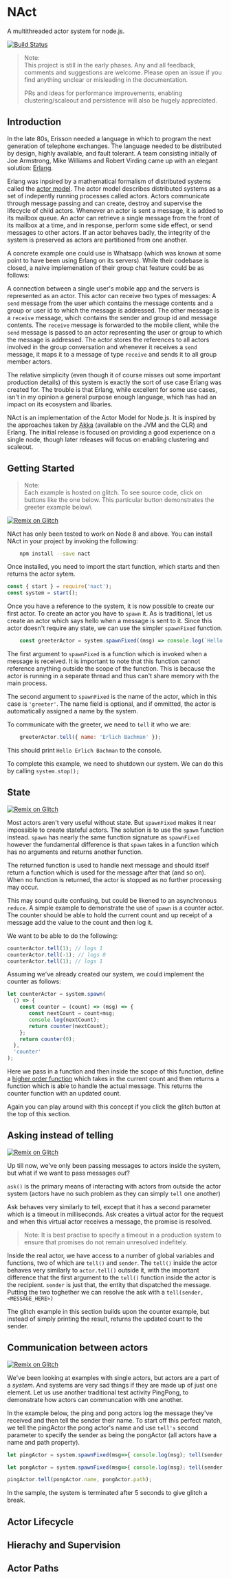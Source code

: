 # NAct
A multithreaded actor system for node.js. 

[![Build Status](https://travis-ci.org/ncthbrt/nact.svg?branch=master)](https://travis-ci.org/ncthbrt/nact)

> Note:\
> This project is still in the early phases. Any and all feedback,
> comments and suggestions are welcome. Please open an issue if you
> find anything unclear or misleading in the documentation. 
> 
> PRs and ideas for performance improvements, enabling clustering/scaleout and persistence
> will also be hugely appreciated.

## Introduction

In the late 80s, Erisson needed a language in which to program the next generation of telephone exchanges. The language needed to be distributed by design, highly available, and fault tolerant. A team consisting initially of Joe Armstrong, Mike Williams and Robert Virding came up with an elegant solution: [Erlang](erlang.org). 

Erlang was inpsired by a mathematical formalism of distributed systems called the [actor model](http://www.brianstorti.com/the-actor-model/). The actor model describes distributed systems as a set of indepently running processes called actors. Actors communicate through message passing and can create, destroy and supervise the lifecycle of child actors. Whenever an actor is sent a message, it is added to its mailbox queue. An actor can retrieve a single message from the front of its mailbox at a time, and in response, perform some side effect, or send messages to other actors. If an actor behaves badly, the integrity of the system is preserved as actors are partitioned from one another.

A concrete example one could use is Whatsapp (which was known at some point to have been using Erlang on its servers). While their codebase is closed, a naive implemenation of their group chat feature could be as follows:

A connection between a single user's mobile app and the servers is represented as an actor. This actor can receive two types of messages: A `send` message from the user which contains the message contents and a group or user id to which the message is addressed. The other message is a `receive` message, which contains the sender and group id and message contents. The `receive` message is forwarded to the mobile client, while the `send` message is passed to an actor representing the user or group to which the message is addressed. The actor stores the references to all actors involved in the group conversation and whenever it receives a `send` message, it maps it to a message of type `receive` and sends it to all group member actors. 

The relative simplicity (even though it of course misses out some important production details) of this system is exactly the sort of use case Erlang was created for. The trouble is that Erlang, while excellent for some use cases, isn't in my opinion a general purpose enough language, which has had an impact on its ecosystem and libaries. 

NAct is an implementation of the Actor Model for Node.js. It is inspired by the approaches taken by [Akka](getakka.net) (available on the JVM and the CLR) and Erlang. The initial release is focused on providing a good experience on a single node, though later releases will focus on enabling clustering and scaleout. 

## Getting Started

> Note:\
> Each example is hosted on glitch. 
> To see source code, click on buttons like the one below.
> This particular button demonstrates the greeter example below\

[![Remix on Glitch](https://cdn.glitch.com/2703baf2-b643-4da7-ab91-7ee2a2d00b5b%2Fremix-button.svg)](https://glitch.com/edit/#!/remix/https://nact-gettingstarted-greeter.glitch.me)

NAct has only been tested to work on Node 8 and above. You can install NAct in your project by invoking the following:

```bash
    npm install --save nact
```

Once installed, you need to import the start function, which starts and 
then returns the actor sytem.

```js
const { start } = require('nact');
const system = start();
```

Once you have a reference to the system, it is now possible to create our
first actor. To create an actor you have to `spawn` it.  As is traditional,
let us create an actor which says hello when a message is sent to it. Since 
this actor doesn't require any state, we can use the simpler `spawnFixed` function. 

```js
    const greeterActor = system.spawnFixed((msg) => console.log(`Hello ${msg.name}`), 'greeter');
```

The first argument to `spawnFixed` is a function which is invoked when a message is received. It is important to note that this function cannot reference anything outside the scope of the function. This is because the actor is running in a separate thread and thus can't share memory with the main process. 

The second argument to `spawnFixed` is the name of the actor,
which in this case is `'greeter'`. The name field is optional, and 
if ommitted, the actor is automatically assigned a name by the system.

To communicate with the greeter, we need to `tell` it who we are:

```js
    greeterActor.tell({ name: 'Erlich Bachman' });
```

This should print `Hello Erlich Bachman` to the console. 

To complete this example, we need to shutdown our system. We can do this
by calling `system.stop();`

## State

[![Remix on Glitch](https://cdn.glitch.com/2703baf2-b643-4da7-ab91-7ee2a2d00b5b%2Fremix-button.svg)](https://glitch.com/edit/#!/remix/https://nact-gettingstarted-counter.glitch.me)

Most actors aren't very useful without state. But  `spawnFixed` makes it near impossible to create stateful actors. The solution is to use the `spawn` function instead. `spawn` has nearly the same function signature as `spawnFixed` however the fundamental difference is that `spawn` takes 
in a function which has no arguments and returns another function.

The returned function is used to handle next message and should itself return a function which is used for the message after that (and so on). When no function is returned, the actor is stopped as no further processing may occur.

This may sound quite confusing, but could be likened to an asynchronous `reduce`.  A simple example to demonstrate the use of `spawn` is a counter actor. The counter should be able to hold the current count and up receipt of a message add the value to the count and then log it.

We want to be able to do the following:

```js
counterActor.tell(1); // logs 1
counterActor.tell(-1); // logs 0
counterActor.tell(1); // logs 1
```
Assuming we've already created our system, we could implement the counter as follows:

```js
let counterActor = system.spawn(
  () => {
    const counter = (count) => (msg) => {
       const nextCount = count+msg;
       console.log(nextCount);
       return counter(nextCount);
    };
    return counter(0);
  },
  'counter'
);
```
Here we pass in a function and then inside the scope of this function,
define a [higher order function](https://en.wikipedia.org/wiki/Higher-order_function) which takes in the current count and then returns a function which is able to handle the actual message. This returns the counter function with an updated count.

Again you can play around with this concept if you click the glitch button at the top of this section.

## Asking instead of telling

[![Remix on Glitch](https://cdn.glitch.com/2703baf2-b643-4da7-ab91-7ee2a2d00b5b%2Fremix-button.svg)](https://glitch.com/edit/#!/remix/https://nact-gettingstarted-ask.glitch.me)

Up till now, we've only been passing messages to actors inside the system, but what if we want to pass messages _out_? 

`ask()` is the primary means of interacting with actors from outside the actor system (actors have no such problem as they can simply `tell` one another) 

Ask behaves very similarly to tell, except that it has a second parameter which is a timeout in milliseconds. Ask creates a virtual actor for the request and when this virtual actor receives a message, the promise is resolved. 

> Note:
> It is best practise to specify a timeout in a production system to ensure 
> that promises do not remain unresolved indefitely.

Inside the real actor, we have access to a number of global variables and functions, two of which are `tell()` and `sender`. The `tell()` inside the actor behaves very similarly to `actor.tell()` outside it, with the important difference that the first argument to the `tell()` function inside the actor is the recipient. `sender` is just that, the entity that dispatched the message. Putting the two toghether we can resolve the ask with a `tell(sender,<MESSAGE_HERE>)`

The glitch example in this section builds upon the counter example, but instead of simply printing the result, returns the updated count to the sender.

## Communication between actors

[![Remix on Glitch](https://cdn.glitch.com/2703baf2-b643-4da7-ab91-7ee2a2d00b5b%2Fremix-button.svg)](https://glitch.com/edit/#!/remix/https://nact-gettingstarted-multi.glitch.me)

We've been looking at examples with single actors, but actors are a part of a _system_. And systems are very sad things if they are made up of just one element. Let us use another traditional test activity PingPong, to demonstrate how actors can communcation with one another. 

In the example below, the ping and pong actors log the message they've received and then tell the sender their name. To start off this perfect
match, we tell the pingActor the pong actor's name and use `tell's` second parameter to specify the sender as being the pongActor (all actors have a name and path property).

```js
let pingActor = system.spawnFixed(msg=>{ console.log(msg); tell(sender, name); }, 'ping'); 

let pongActor = system.spawnFixed(msg=>{ console.log(msg); tell(sender, name); }, 'pong'); 

pingActor.tell(pongActor.name, pongActor.path);
```
In the sample, the system is terminated after 5 seconds to give glitch a break.

## Actor Lifecycle

## Hierachy and Supervision 

## Actor Paths



